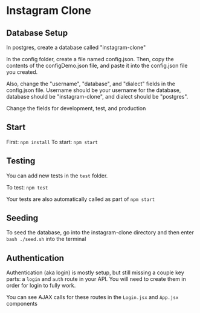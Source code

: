 # Instagram Clone

## Database Setup
In postgres, create a database called "instagram-clone"

In the config folder, create a file named config.json. Then, copy the contents
of the configDemo.json file, and paste it into the config.json file you created.

Also, change the "username", "database", and "dialect" fields in the config.json
file. Username should be your username for the database, database should be
"instagram-clone", and dialect should be "postgres".

Change the fields for development, test, and production

## Start
First: `npm install`
To start: `npm start`

## Testing
You can add new tests in the `test` folder.

To test: `npm test`

Your tests are also automatically called as part of `npm start`

## Seeding
To seed the database, go into the instagram-clone directory and then enter `bash ./seed.sh` into the terminal

## Authentication
Authentication (aka login) is mostly setup, but still missing a couple key parts: a `login` and `auth` route in your API. You will need to create them in order for login to fully work.

You can see AJAX calls for these routes in the `Login.jsx` and `App.jsx` components
